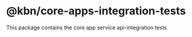 # @kbn/core-apps-integration-tests

This package contains the core app service api-integration tests
